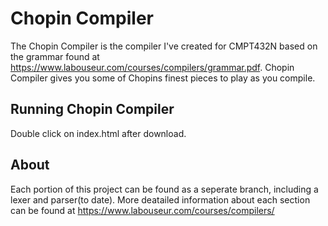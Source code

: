 # Chopin Compiler
The Chopin Compiler is the compiler I've created for CMPT432N based on the grammar found at https://www.labouseur.com/courses/compilers/grammar.pdf.
Chopin Compiler gives you some of Chopins finest pieces to play as you compile. 


## Running Chopin Compiler
Double click on index.html after download. 


## About
Each portion of this project can be found as a seperate branch, including a lexer and parser(to date). More deatailed information about each section can be found at https://www.labouseur.com/courses/compilers/
